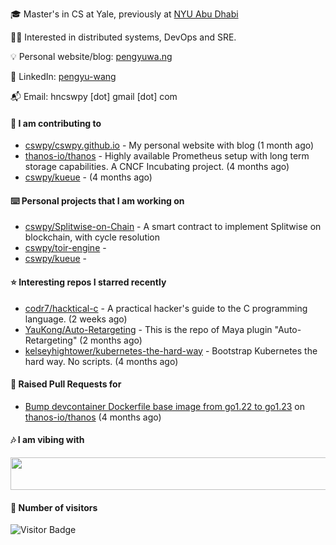 🎓 Master's in CS at Yale, previously at [NYU Abu Dhabi](https://nyuad.nyu.edu/en/)

🧑‍💻 Interested in distributed systems, DevOps and SRE.

💡 Personal website/blog: [pengyuwa.ng](https://pengyuwa.ng/)

🙌 LinkedIn: [pengyu-wang](https://www.linkedin.com/in/pengyu-wang/)

📬 Email: hncswpy [dot] gmail [dot] com

#### 🔭 I am contributing to

- [cswpy/cswpy.github.io](https://github.com/cswpy/cswpy.github.io) - My personal website with blog (1 month ago)
- [thanos-io/thanos](https://github.com/thanos-io/thanos) - Highly available Prometheus setup with long term storage capabilities. A CNCF Incubating project. (4 months ago)
- [cswpy/kueue](https://github.com/cswpy/kueue) -  (4 months ago)

#### ⌨️ Personal projects that I am working on

- [cswpy/Splitwise-on-Chain](https://github.com/cswpy/Splitwise-on-Chain) - A smart contract to implement Splitwise on blockchain, with cycle resolution
- [cswpy/toir-engine](https://github.com/cswpy/toir-engine) - 
- [cswpy/kueue](https://github.com/cswpy/kueue) - 

#### ⭐ Interesting repos I starred recently

- [codr7/hacktical-c](https://github.com/codr7/hacktical-c) - A practical hacker&#39;s guide to the C programming language. (2 weeks ago)
- [YauKong/Auto-Retargeting](https://github.com/YauKong/Auto-Retargeting) - This is the repo of Maya plugin &#34;Auto-Retargeting&#34; (2 months ago)
- [kelseyhightower/kubernetes-the-hard-way](https://github.com/kelseyhightower/kubernetes-the-hard-way) - Bootstrap Kubernetes the hard way. No scripts. (4 months ago)

#### 🔨 Raised Pull Requests for

- [Bump devcontainer Dockerfile base image from go1.22 to go1.23](https://github.com/thanos-io/thanos/pull/8031) on [thanos-io/thanos](https://github.com/thanos-io/thanos) (4 months ago)

#### 🎶 I am vibing with
<img
	src="https://spotify-badge-opal.vercel.app/api/now-playing.svg"
	width="540"
	height="52"
/>

#### 🔢 Number of visitors
![Visitor Badge](https://visitor-badge.laobi.icu/badge?page_id=cswpy)

